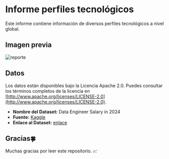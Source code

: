 # Informe perfiles tecnológicos

Este informe contiene información de diversos perfiles tecnológicos a nivel global. 

## Imagen previa
![reporte](https://github.com/nuriadevs/FullStack-Laravel-App/assets/78706031/e084dbf0-9833-4ef9-9f41-dd94e72a3003)

## Datos

Los datos están disponibles bajo la Licencia Apache 2.0. Puedes consultar los términos completos de la licencia en [http://www.apache.org/licenses/LICENSE-2.0](http://www.apache.org/licenses/LICENSE-2.0).
-   **Nombre del Dataset:** Data Engineer Salary in 2024
-   **Fuente:** [Kaggle](https://www.kaggle.com/)
-   **Enlace al Dataset:** [enlace](https://www.kaggle.com/datasets/chopper53/data-engineer-salary-in-2024/code)


## Gracias🍀
Muchas gracias por leer este repositorio. :chart_with_upwards_trend: